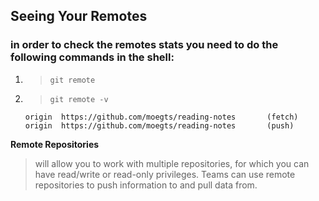 ## **Seeing Your Remotes**
### in order to check the remotes stats you need to do the following commands in the shell:

1. >`git remote`
2. >`git remote -v`

      ```
      origin  https://github.com/moegts/reading-notes       (fetch)
      origin  https://github.com/moegts/reading-notes       (push)
      ```
      
**Remote Repositories**
>   will allow you to  work with multiple repositories, for which you can have read/write or read-only privileges. Teams can use remote repositories to push information to and pull data from.